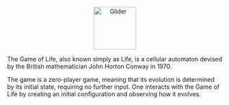 <p align="center">
    <img width="100" height="100" src="https://upload.wikimedia.org/wikipedia/commons/f/f2/Game_of_life_animated_glider.gif" alt="Glider">
</p>
The Game of Life, also known simply as Life, is a cellular automaton devised by the British mathematician John Horton Conway in 1970.

The game is a zero-player game, meaning that its evolution is determined by its initial state, requiring no further input. One interacts with the Game of Life by creating an initial configuration and observing how it evolves.
